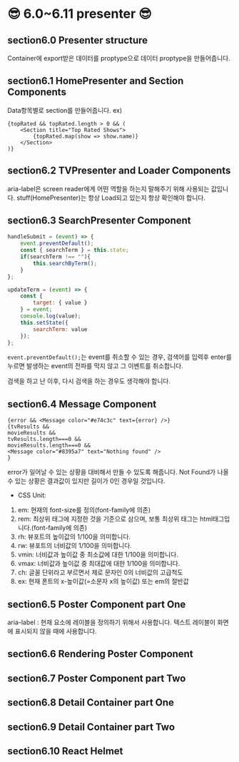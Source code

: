 # 😎 6.0~6.11 presenter 😎

## section6.0 Presenter structure

Container에 export받은 데이터를 proptype으로 데이터 proptype을 만들어줍니다.

## section6.1 HomePresenter and Section Components

Data항목별로 section를 만들어줍니다.
ex)
```javascripts
{topRated && topRated.length > 0 && (
    <Section title="Top Rated Shows">
        {topRated.map(show => show.name)}
    </Section>
)}
```

## section6.2 TVPresenter and Loader Components

aria-label은 screen reader에게 어떤 역할을 하는지 말해주기 위해 사용되는 값입니다.
stuff(HomePresenter)는 항상 Load되고 있는지 항상 확인해야 합니다.
 
## section6.3 SearchPresenter Component

```javascript
handleSubmit = (event) => {
    event.preventDefault();
    const { searchTerm } = this.state;
    if(searchTerm !== ""){
        this.searchByTerm();
    }
};

updateTerm = (event) => {
    const { 
        target: { value } 
    } = event;
    console.log(value);
    this.setState({
        searchTerm: value
    });
};
```

```event.preventDefault();```는 event를 취소할 수 있는 경우, 검색어를 입력후 enter를 누르면 발생하는 event의 전파를 막지 않고 그 이벤트를 취소합니다. 

검색을 하고 난 이후, 다시 검색을 하는 경우도 생각해야 합니다.

## section6.4 Message Component

```javascripts
{error && <Message color="#e74c3c" text={error} />}
{tvResults && 
movieResults && 
tvResults.length===0 && 
movieResults.length===0 && 
<Message color="#8395a7" text="Nothing found" />
}
```

error가 일어날 수 있는 상황을 대비해서 만들 수 있도록 해줍니다. 
Not Found가 나올 수 있는 상황은 결과값이 있지만 길이가 0인 경우일 것입니다. 

* CSS Unit:

1. em: 현재의 font-size를 정의(font-family에 의존)
2. rem: 최상위 태그에 지정한 것을 기준으로 삼으며, 보통 최상위 태그는 html태그입니다.(font-family에 의존)
3. rh: 뷰포트의 높이값의 1/100을 의미합니다.
4. rw: 뷰포트의 너비값의 1/100을 의미합니다.
5. vmin: 너비값과 높이값 중 최소값에 대한 1/100을 의미합니다.
6. vmax: 너비값과 높이값 중 최대값에 대한 1/100을 의미합니다.
7. ch: 글꼴 단위라고 부르면서 제로 문자인 0의 너비값의 고급척도
8. ex: 현재 폰트의 x-높이값(=소문자 x의 높이값) 또는 em의 절반값

## section6.5 Poster Component part One

aria-label : 현재 요소에 레이블을 정의하기 위해서 사용합니다. 텍스트 레이블이 화면에 표시되지 않을 때에 사용합니다.

## section6.6 Rendering Poster Component

## section6.7 Poster Component part Two

## section6.8 Detail Container part One

## section6.9 Detail Container part Two

## section6.10 React Helmet

